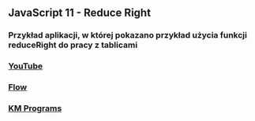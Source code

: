 ## JavaScript 11 - Reduce Right

### Przykład aplikacji, w której pokazano przykład użycia funkcji reduceRight do pracy z tablicami

### [YouTube]()
### [Flow](https://developer.mozilla.org/en-US/docs/Web/JavaScript/Reference/Global_Objects/Array/ReduceRight)
### [KM Programs](https://km-programs.pl/)
